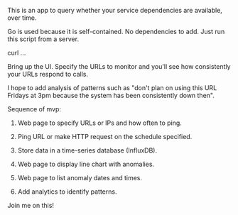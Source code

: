 This is an app to query whether your service dependencies are available, over time.

Go is used because it is self-contained. No dependencies to add. 
Just run this script from a server.

   curl ...

Bring up the UI. Specify the URLs to monitor and you'll see how consistently your URLs respond to calls.

I hope to add analysis of patterns 
such as "don't plan on using this URL Fridays at 3pm because the system has been consistently down then".

Sequence of mvp:

1. Web page to specify URLs or IPs and how often to ping.
0. Ping URL or make HTTP request on the schedule specified.
0. Store data in a time-series database (InfluxDB).
0. Web page to display line chart with anomalies.
0. Web page to list anomaly dates and times.

0. Add analytics to identify patterns.

Join me on this!
